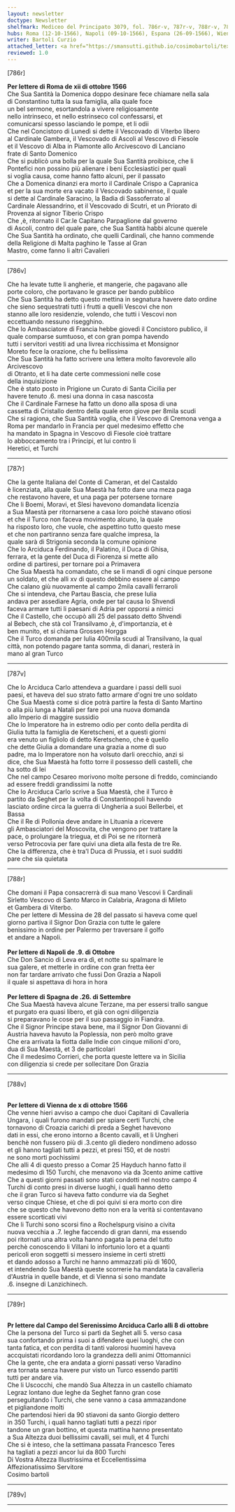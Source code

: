 ```yaml
---
layout: newsletter
doctype: Newsletter
shelfmark: Mediceo del Principato 3079, fol. 786r-v, 787r-v, 788r-v, 789r-v
hubs: Roma (12-10-1566), Napoli (09-10-1566), Espana (26-09-1566), Wien (10-10-1566), Magyarorszag (08-10-1566)
writer: Bartoli Curzio
attached_letter: <a href="https://smansutti.github.io/cosimobartoli/texts/2978_050/">2978_050</a>
reviewed: 1.0
---
```


[786r]  
  
  
<strong>Per lettere di Roma de xii di ottobre 1566</strong>  
Che Sua Santità la Domenica doppo desinare fece chiamare nella sala  
di Constantino tutta la sua famiglia, alla quale foce  
un bel sermone, esortandola a vivere religiosamente  
nello intrinseco, et nello estrinseco col confessarsi, et  
comunicarsi spesso lasciando le pompe, et li odii  
Che nel Concistoro di Lunedì si dette il Vescovado di Viterbo libero  
al Cardinale Gambera, il Vescovado di Ascoli al Vescovo di Fiesole  
et il Vescovo di Alba in Piamonte allo Arcivescovo di Lanciano  
frate di Santo Domenico  
Che si publicò una bolla per la quale Sua Santità proibisce, che li  
Pontefici non possino più alienare i beni Ecclesiastici per quali  
si voglia causa, come hanno fatto alcuni, per il passato  
Che a Domenica dinanzi era morto il Cardinale Crispo a Capranica  
et per la sua morte era vacato il Vescovado sabinense, il quale  
si dette al Cardinale Saracino, la Badia di Sassoferrato al  
Cardinale Alessandrino, et il Vescovado di Scutri, et un Priorato di  
Provenza al signor Tiberio Crispo  
Che ,è, ritornato il Car.le Capitano Parpaglione dal governo  
di Ascoli, contro del quale pare, che Sua Santità habbi alcune querele  
Che Sua Santità ha ordinato, che quelli Cardinali, che hanno commende  
della Religione di Malta paghino le Tasse al Gran  
Mastro, come fanno li altri Cavalieri  
  
---  

[786v]  
  
  
Che ha levate tutte li angherie, et mangerie, che pagavano alle  
porte coloro, che portavano le grasce per bando pubblico  
Che Sua Santità ha detto questo mettina in segnatura havere dato ordine  
che sieno sequestrati tutti i frutti a quelli Vescovi che non  
stanno alle loro residenzie, volendo, che tutti i Vescovi non  
eccettuando nessuno risegghino.  
Che lo Ambasciatore di Francia hebbe giovedì il Concistoro publico, il  
quale comparse sumtuoso, et con gran pompa havendo  
tutti i servitori vestiti ad una livrea ricchissima et Monsignor  
Moreto fece la orazione, che fu bellissima  
Che Sua Santità ha fatto scrivere una lettera molto favorevole allo Arcivescovo  
di Otranto, et li ha date certe commessioni nelle cose  
della inquisizione  
Che è stato posto in Prigione un Curato di Santa Cicilia per  
havere tenuto .6. mesi una donna in casa nascosta  
Che il Cardinale Farnese ha fatto un dono alla sposa di una  
cassetta di Cristallo dentro della quale eron giove per 8mila scudi  
Che si ragiona, che Sua Santità voglia, che il Vescovo di Cremona venga a  
Roma per mandarlo in Francia per quel medesimo effetto che  
ha mandato in Spagna in Vescovo di Fiesole cioè trattare  
lo abboccamento tra i Principi, et lui contro li  
Heretici, et Turchi  
  
---  

[787r]  
  
  
Che la gente Italiana del Conte di Cameran, et del Castaldo  
è licenziata, alla quale Sua Maestà ha fotto dare una meza paga  
che restavono havere, et una paga per potersene tornare  
Che li Boemi, Moravi, et Slesi havevono domandata licenzia  
a Sua Maestà per ritornarsene a casa loro poichè stavano otiosi  
et che il Turco non faceva movimento alcuno, la quale  
ha risposto loro, che vuole, che aspettino tutto questo mese  
et che non partiranno senza fare qualche impresa, la  
quale sarà di Strigonia seconda la comune opinione  
Che lo Arciduca Ferdinando, il Palatino, il Duca di Ghisa,  
ferrara, et la gente del Duca di Fiorenza si mette allo  
ordine di partiresi, per tornare poi a Primavera  
Che Sua Maestà ha comandato, che se li mandi di ogni cinque persone  
un soldato, et che alli xv di questo debbino essere al campo  
Che calano giù nuovamente al campo 2mila cavalli ferraroli  
Che si intendeva, che Partau Bascia, che prese Iulia  
andava per assediare Agria, onde per tal causa lo Shvendi  
faceva armare tutti li paesani di Adria per opporsi a nimici  
Che il Castello, che occupò alli 25 del passato detto Shvendi  
al Bebech, che stà col Transilvamo ,è, d'importanzia, et è  
ben munito, et si chiama Grossen Horgga  
Che il Turco domanda per Iulia 400mila scudi al Transilvano, la qual  
città, non potendo pagare tanta somma, di danari, resterà in  
mano al gran Turco  
  
---  

[787v]  
  
  
Che lo Arciduca Carlo attendeva a guardare i passi delli suoi  
paesi, et haveva del suo strato fatto armare d'ogni tre uno soldato  
Che Sua Maestà come si dice potrà partire la festa di Santo Martino  
o alla più lunga a Natali per fare poi una nuova domanda  
allo Imperio di maggire sussidio  
Che lo Imperatore ha in estremo odio per conto della perdita di  
Giulia tutta la famiglia de Keretscheni, et a questi giorni  
era venuto un figliolo di detto Keretscheno, che è quello  
che dette Giulia a domandare una grazia a nome di suo  
padre, ma lo Imperatore non ha volsuto darli orecchio, anzi si  
dice, che Sua Maestà ha fotto torre il possesso delli castelli, che  
ha sotto di lei  
Che nel campo Cesareo morivono molte persone di freddo, cominciando  
ad essere freddi grandissimi la notte  
Che lo Arciduca Carlo scrive a Sua Maestà, che il Turco è  
partito da Seghet per la volta di Constantinopoli havendo  
lasciato ordine circa la guerra di Ungheria a suoi Bellerbei, et  
Bassa  
Che il Re di Pollonia deve andare in Lituania a ricevere  
gli Ambasciatori del Moscovita, che vengono per trattare la  
pace, o prolungare la triegua, et di Poi se ne ritornerà  
verso Petrocovia per fare quivi una dieta alla festa de tre Re.  
Che la differenza, che è tra'l Duca di Prussia, et i suoi sudditi  
pare che sia quietata  
  
---  

[788r]  
  
  
Che domani il Papa consacrerrà di sua mano Vescovi li Cardinali  
Sirletto Vescovo di Santo Marco in Calabria, Aragona di Mileto  
et Gambera di Viterbo.  
Che per lettere di Messina de 28 del passato si haveva come quel  
giorno partiva il Signor Don Grazia con tutte le galere  
benissimo in ordine per Palermo per traversare il golfo  
et andare a Napoli.  
<br/><strong>Per lettere di Napoli de .9. di Ottobre</strong>  
Che Don Sancio di Leva era dì, et notte su spalmare le  
sua galere, et metterle in ordine con gran fretta èer  
non far tardare arrivato che fussi Don Grazia a Napoli  
il quale si aspettava di hora in hora  
<br/><strong>Per lettere di Spagna de .26. di Settembre</strong>  
Che Sua Maestà haveva alcune Terzane, ma per essersi trallo sangue  
et purgato era quasi libero, et già con ogni diligenzia  
si preparavano le cose per il suo passaggio in Fiandra.  
Che il Signor Principe stava bene, ma il Signor Don Giovanni di  
Austria haveva havuto la Poplessia, non però molto grave  
Che era arrivata la fiotta dalle Indie con cinque milioni d'oro,  
dua di Sua Maestà, et 3 de particolari  
Che il medesimo Corrieri, che porta queste lettere va in Sicilia  
con diligenzia si crede per sollecitare Don Grazia  
  
---  

[788v]  
  
  
<br/><strong>Per lettere di Vienna de x di ottobre 1566</strong>  
Che venne hieri avviso a campo che duoi Capitani di Cavalleria  
Ungara, i quali furono mandati per spiare certi Turchi, che  
tornavono di Croazia carichi di preda a Seghet havevono  
dati in essi, che erono intorno a 8cento cavalli, et li Ungheri  
benchè non fussero più di .3.cento gli diedero nondimeno adosso  
et gli hanno tagliati tutti a pezzi, et presi 150, et de nostri  
ne sono morti pochissimi  
Che alli 4 di questo presso a Comar 25 Hayduch hanno fatto il  
medesimo di 150 Turchi, che menavono via da 3cento anime cattive  
Che a questi giorni passati sono stati condotti nel nostro campo 4  
Turchi di conto presi in diverse luoghi, i quali hanno detto  
che il gran Turco si haveva fatto condurre via da Seghet  
verso cinque Chiese, et che di poi quivi si era morto con dire  
che se questo che havevono detto non era la verità si contentavano  
essere scorticati vivi  
Che li Turchi sono scorsi fino a Rochelspurg visino a civita  
nuova vecchia a .7. leghe faccendo di gran danni, ma essendo  
poi ritornati una altra volta hanno pagata la pena del tutto  
perchè conoscendo li Villani lo infortunio loro et a quanti  
pericoli eron soggetti si messero insieme in certi stretti  
et dando adosso a Turchi ne hanno ammazzati più di 1600,  
et intendendo Sua Maestà queste scorrerie ha mandata la cavalleria  
d'Austria in quelle bande, et di Vienna si sono mandate  
.6. insegne di Lanzichinech.  
  
---  

[789r]  
  
  
<br/><strong>Pr lettere dal Campo del Serenissimo Arciduca Carlo alli 8 di ottobre</strong>  
Che la persona del Turco si partì da Seghet alli 5. verso casa  
sua confortando prima i suoi a difendere quei luoghi, che con  
tanta fatica, et con perdita di tanti valorosi huomini haveva  
accquistati ricordando loro la grandezza delli animi Ottomannici  
Che la gente, che era andata a giorni passati verso Varadino  
era tornata senza havere pur visto un Turco essendo partiti  
tutti per andare via.  
Che li Uscocchi, che mandò Sua Altezza in un castello chiamato  
Legraz lontano due leghe da Seghet fanno gran cose  
perseguitando i Turchi, che sene vanno a casa ammazandone  
et pigliandone molti  
Che partendosi hieri da 90 stiavoni da santo Giorgio dettero  
in 350 Turchi, i quali hanno tagliati tutti a pezzi ripor  
tandone un gran bottino, et questa mattina hanno presentato  
a Sua Altezza duoi bellissimi cavalli, sei muli, et 4 Turchi  
Che si è inteso, che la settimana passata Francesco Teres  
ha tagliati a pezzi ancor lui da 800 Turchi  
Di Vostra Altezza Illustrissima et Eccellentissima  
Affezionatissimo Servitore  
Cosimo bartoli  
  
---  

[789v]  
  
  
  
---  

